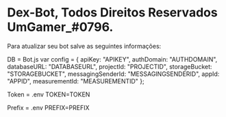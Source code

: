 # Dex-Bot, Todos Direitos Reservados UmGamer_#0796.

Para atualizar seu bot salve as seguintes informações:

DB = Bot.js
var config = {
    apiKey: "APIKEY",
    authDomain: "AUTHDOMAIN",
    databaseURL: "DATABASEURL",
    projectId: "PROJECTID",
    storageBucket: "STORAGEBUCKET",
    messagingSenderId: "MESSAGINGSENDERID",
    appId: "APPID",
    measurementId: "MEASUREMENTID"
};

Token = .env
TOKEN=TOKEN

Prefix = .env
PREFIX=PREFIX
